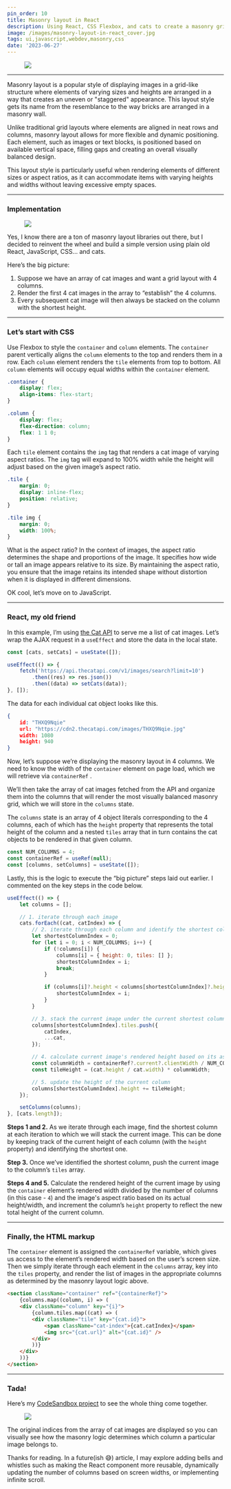 ```yaml
---
pin_order: 10
title: Masonry layout in React
description: Using React, CSS Flexbox, and cats to create a masonry grid layout
image: /images/masonry-layout-in-react_cover.jpg
tags: ui,javascript,webdev,masonry,css
date: '2023-06-27'
---
```


<figure>
    <img src="/images/masonry-layout-in-react_cover.jpg">
</figure>

---

Masonry layout is a popular style of displaying images in a grid-like structure where elements of varying sizes and heights are arranged in a way that creates an uneven or "staggered" appearance. This layout style gets its name from the resemblance to the way bricks are arranged in a masonry wall.

Unlike traditional grid layouts where elements are aligned in neat rows and columns, masonry layout allows for more flexible and dynamic positioning. Each element, such as images or text blocks, is positioned based on available vertical space, filling gaps and creating an overall visually balanced design.

This layout style is particularly useful when rendering elements of different sizes or aspect ratios, as it can accommodate items with varying heights and widths without leaving excessive empty spaces.

---

### Implementation

<figure>
    <img src="/images/masonry-layout-in-react_implementation.jpeg">
</figure>

Yes, I know there are a ton of masonry layout libraries out there, but I decided to reinvent the wheel and build a simple version using plain old React, JavaScript, CSS… and cats.

Here’s the big picture:

1. Suppose we have an array of cat images and want a grid layout with 4 columns.
2. Render the first 4 cat images in the array to “establish” the 4 columns.
3. Every subsequent cat image will then always be stacked on the column with the shortest height.

---

### Let’s start with CSS

Use Flexbox to style the `container` and `column` elements. The `container` parent vertically aligns the `column` elements to the top and renders them in a row. Each `column` element renders the `tile` elements from top to bottom. All `column` elements will occupy equal widths within the `container` element.

```css
.container {
	display: flex;
	align-items: flex-start;
}

.column {
	display: flex;
	flex-direction: column;
	flex: 1 1 0;
}
```

Each `tile` element contains the `img` tag that renders a cat image of varying aspect ratios. The `img` tag will expand to 100% width while the height will adjust based on the given image’s aspect ratio.

```css
.tile {
	margin: 0;
	display: inline-flex;
	position: relative;
}

.tile img {
	margin: 0;
	width: 100%;
}
```

What is the aspect ratio? In the context of images, the aspect ratio determines the shape and proportions of the image. It specifies how wide or tall an image appears relative to its size. By maintaining the aspect ratio, you ensure that the image retains its intended shape without distortion when it is displayed in different dimensions.

OK cool, let’s move on to JavaScript.

---

### React, my old friend

In this example, I’m using [the Cat API](https://thecatapi.com/) to serve me a list of cat images. Let’s wrap the AJAX request in a `useEffect` and store the data in the local state.

```jsx
const [cats, setCats] = useState([]);

useEffect(() => {
	fetch('https://api.thecatapi.com/v1/images/search?limit=10')
		.then((res) => res.json())
		.then((data) => setCats(data));
}, []);
```

The data for each individual cat object looks like this.

```json
{
	id: "THXQ9Nqie"
	url: "https://cdn2.thecatapi.com/images/THXQ9Nqie.jpg"
	width: 1080
	height: 940
}
```

Now, let’s suppose we’re displaying the masonry layout in 4 columns. We need to know the width of the `container` element on page load, which we will retrieve via `containerRef` .

We’ll then take the array of cat images fetched from the API and organize them into the columns that will render the most visually balanced masonry grid, which we will store in the `columns` state.

The `columns` state is an array of 4 object literals corresponding to the 4 columns, each of which has the `height` property that represents the total height of the column and a nested `tiles` array that in turn contains the cat objects to be rendered in that given column.

```jsx
const NUM_COLUMNS = 4;
const containerRef = useRef(null);
const [columns, setColumns] = useState([]);
```

Lastly, this is the logic to execute the “big picture” steps laid out earlier. I commented on the key steps in the code below.

```jsx
useEffect(() => {
	let columns = [];

	// 1. iterate through each image
	cats.forEach((cat, catIndex) => {
		// 2. iterate through each column and identify the shortest column
		let shortestColumnIndex = 0;
		for (let i = 0; i < NUM_COLUMNS; i++) {
			if (!columns[i]) {
				columns[i] = { height: 0, tiles: [] };
				shortestColumnIndex = i;
				break;
			}

			if (columns[i]?.height < columns[shortestColumnIndex]?.height) {
				shortestColumnIndex = i;
			}
		}

		// 3. stack the current image under the current shortest column
		columns[shortestColumnIndex].tiles.push({
			catIndex,
			...cat,
		});

		// 4. calculate current image's rendered height based on its aspect ratio
		const columnWidth = containerRef?.current?.clientWidth / NUM_COLUMNS;
		const tileHeight = (cat.height / cat.width) * columnWidth;

		// 5. update the height of the current column
		columns[shortestColumnIndex].height += tileHeight;
	});

	setColumns(columns);
}, [cats.length]);
```

**Steps 1 and 2.** As we iterate through each image, find the shortest column at each iteration to which we will stack the current image. This can be done by keeping track of the current height of each column (with the `height` property) and identifying the shortest one.

**Step 3.** Once we’ve identified the shortest column, push the current image to the column’s `tiles` array.

**Steps 4 and 5.** Calculate the rendered height of the current image by using the `container` element’s rendered width divided by the number of columns (in this case - `4`) and the image's aspect ratio based on its actual height/width, and increment the column’s `height` property to reflect the new total height of the current column.

---

### Finally, the HTML markup

The `container` element is assigned the `containerRef` variable, which gives us access to the element’s rendered width based on the user’s screen size. Then we simply iterate through each element in the `columns` array, key into the `tiles` property, and render the list of images in the appropriate columns as determined by the masonry layout logic above.

```html
<section className="container" ref="{containerRef}">
	{columns.map((column, i) => (
	<div className="column" key="{i}">
		{column.tiles.map((cat) => (
		<div className="tile" key="{cat.id}">
			<span className="cat-index">{cat.catIndex}</span>
			<img src="{cat.url}" alt="{cat.id}" />
		</div>
		))}
	</div>
	))}
</section>
```

---

### Tada!

Here’s my [CodeSandbox project](https://codesandbox.io/s/client-side-events-5grmlk?file=/src/App.js) to see the whole thing come together.

<figure>
    <img src="/images/masonry-layout-in-react-final.jpg">
</figure>

The original indices from the array of cat images are displayed so you can visually see how the masonry logic determines which column a particular image belongs to.

Thanks for reading. In a future(ish 😅) article, I may explore adding bells and whistles such as making the React component more reusable, dynamically updating the number of columns based on screen widths, or implementing infinite scroll.
